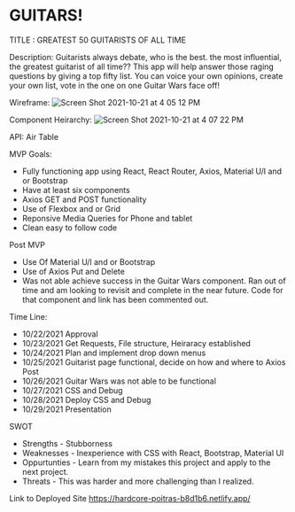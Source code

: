 # GUITARS!

TITLE : GREATEST 50 GUITARISTS OF ALL TIME

Description: Guitarists always debate, who is the best. the most influential, the greatest guitarist of all time?? This app will help answer those raging questions by giving a top fifty list. You can voice your own opinions, create your own list, vote in the one on one Guitar Wars face off!

Wireframe:
![Screen Shot 2021-10-21 at 4 05 12 PM](https://user-images.githubusercontent.com/57691487/138356601-5dd54cbb-c019-4f78-8ff0-1a826dad42b0.png)

Component Heirarchy:
![Screen Shot 2021-10-21 at 4 07 22 PM](https://user-images.githubusercontent.com/57691487/138356883-2c811ccd-585e-4c8a-a4d1-871f0ec0fdf1.png)

API: Air Table

MVP Goals:

- Fully functioning app using React, React Router, Axios, Material U/I and or Bootstrap
- Have at least six components
- Axios GET and POST functionality
- Use of Flexbox and or Grid
- Reponsive Media Queries for Phone and tablet
- Clean easy to follow code

Post MVP

- Use Of Material U/I and or Bootstrap
- Use of Axios Put and Delete
- Was not able achieve success in the Guitar Wars component. Ran out of time and am looking to revisit and complete in the near future. Code for that component and link has been commented out.

Time Line:

- 10/22/2021 Approval
- 10/23/2021 Get Requests, File structure, Heiraracy established
- 10/24/2021 Plan and implement drop down menus
- 10/25/2021 Guitarist page functional, decide on how and where to Axios Post
- 10/26/2021 Guitar Wars was not able to be functional
- 10/27/2021 CSS and Debug
- 10/28/2021 Deploy CSS and Debug
- 10/29/2021 Presentation

SWOT

- Strengths - Stubborness
- Weaknesses - Inexperience with CSS with React, Bootstrap, Material UI
- Oppurtunties - Learn from my mistakes this project and apply to the next project.
- Threats - This was harder and more challenging than I realized.

Link to Deployed Site
https://hardcore-poitras-b8d1b6.netlify.app/

